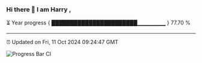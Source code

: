 ### Hi there 👋 I am Harry , 

⏳ Year progress { ███████████████████████▁▁▁▁▁▁▁ } 77.70 %

---

⏰ Updated on Fri, 11 Oct 2024 09:24:47 GMT

![Progress Bar CI](https://github.com/duykhang68/duykhang68/workflows/Progress%20Bar%20CI/badge.svg)
